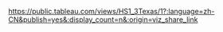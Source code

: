 https://public.tableau.com/views/HS1_3Texas/1?:language=zh-CN&publish=yes&:display_count=n&:origin=viz_share_link
